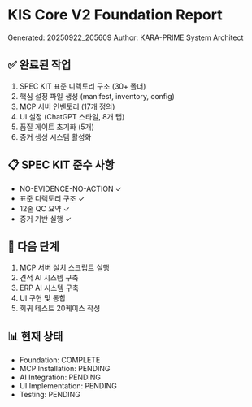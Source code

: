 ﻿# KIS Core V2 Foundation Report
Generated: 20250922_205609
Author: KARA-PRIME System Architect

## ✅ 완료된 작업
1. SPEC KIT 표준 디렉토리 구조 (30+ 폴더)
2. 핵심 설정 파일 생성 (manifest, inventory, config)
3. MCP 서버 인벤토리 (17개 정의)
4. UI 설정 (ChatGPT 스타일, 8개 탭)
5. 품질 게이트 초기화 (5개)
6. 증거 생성 시스템 활성화

## 📋 SPEC KIT 준수 사항
- NO-EVIDENCE-NO-ACTION ✓
- 표준 디렉토리 구조 ✓
- 12줄 QC 요약 ✓
- 증거 기반 실행 ✓

## 🔄 다음 단계
1. MCP 서버 설치 스크립트 실행
2. 견적 AI 시스템 구축
3. ERP AI 시스템 구축
4. UI 구현 및 통합
5. 회귀 테스트 20케이스 작성

## 📊 현재 상태
- Foundation: COMPLETE
- MCP Installation: PENDING
- AI Integration: PENDING
- UI Implementation: PENDING
- Testing: PENDING
